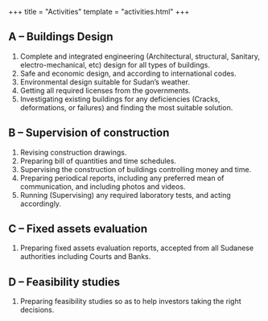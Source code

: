 +++
title = "Activities"
template = "activities.html"
+++

## A – Buildings Design

1. Complete and integrated engineering (Architectural, structural, Sanitary, electro-mechanical, etc) design for all types of buildings.
2. Safe and economic design, and according to international codes.
3. Environmental design suitable for Sudan’s weather.
4. Getting all required licenses from the governments.
5. Investigating existing buildings for any deficiencies (Cracks, deformations, or failures) and finding the most suitable solution.

## B – Supervision of construction

1. Revising construction drawings.
2. Preparing bill of quantities and time schedules.
3. Supervising the construction of buildings controlling money and time.
4. Preparing periodical reports, including any preferred mean of communication, and including photos and videos.
5. Running (Supervising) any required laboratory tests, and acting accordingly.

## C – Fixed assets evaluation

1. Preparing fixed assets evaluation reports, accepted from all Sudanese authorities including Courts and Banks.

## D – Feasibility studies

1. Preparing feasibility studies so as to help investors taking the right decisions.
